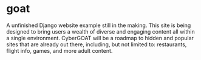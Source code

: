 # goat

A unfinished Django website example still in the making. This site is being designed to bring users a wealth of diverse and engaging content all within a single environment. CyberGOAT will be a roadmap to hidden and popular sites that are already out there, including, but not limited to: restaurants, flight info, games, and more adult content.

